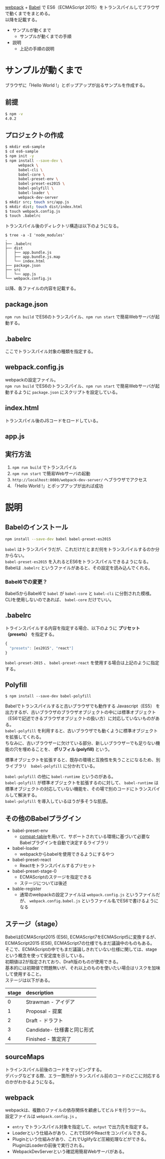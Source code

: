 [webpack](https://webpack.github.io) + [Babel](https://babeljs.io) で ES6（ECMAScript 2015）をトランスパイルしてブラウザで動くまでをまとめる。  
以降を記載する。

- サンプルが動くまで
  - サンプルが動くまでの手順
- 説明
  - 上記の手順の説明

# サンプルが動くまで

ブラウザに「Hello World !」とポップアップが出るサンプルを作成する。

## 前提

```sh
$ npm -v
4.0.2
```

## プロジェクトの作成

```sh
$ mkdir es6-sample
$ cd es6-sample
$ npm init -y
$ npm install --save-dev \
      webpack \
      babel-cli \
      babel-core \
      babel-preset-env \
      babel-preset-es2015 \
      babel-polyfill \
      babel-loader \
      webpack-dev-server
$ mkdir src; touch src/app.js
$ mkdir dist; touch dist/index.html
$ touch webpack.config.js
$ touch .babelrc
```

トランスパイル後のディレクトリ構造は以下のようになる。

```
$ tree -a -I 'node_modules'
.
├── .babelrc
├── dist
│   ├── app.bundle.js
│   ├── app.bundle.js.map
│   └── index.html
├── package.json
├── src
│   └── app.js
└── webpack.config.js
```

以降、各ファイルの内容を記載する。

## package.json

<script src="http://gist-it.appspot.com/https://github.com/pepese/es6-sample/blob/master/package.json?footer=0"></script>

```npm run build``` でES6のトランスパイル、```npm run start``` で簡易Webサーバが起動する。

## .babelrc

<script src="http://gist-it.appspot.com/https://github.com/pepese/es6-sample/blob/master/.babelrc?footer=0"></script>

ここでトランスパイル対象の種類を指定する。

## webpack.config.js

<script src="http://gist-it.appspot.com/https://github.com/pepese/es6-sample/blob/master/webpack.config.js?footer=0"></script>

webpackの設定ファイル。  
```npm run build``` でES6のトランスパイル、```npm run start``` で簡易Webサーバが起動するように ```package.json``` にスクリプトを設定している。

## index.html

<script src="http://gist-it.appspot.com/https://github.com/pepese/es6-sample/blob/master/dist/index.html?footer=0"></script>

トランスパイル後のJSコードをロードしている。

## app.js

<script src="http://gist-it.appspot.com/https://github.com/pepese/es6-sample/blob/master/src/app.js?footer=0"></script>

## 実行方法

1. ```npm run build``` でトランスパイル
1. ```npm run start``` で簡易Webサーバの起動
1. ```http://localhost:8080/webpack-dev-server/``` へブラウザでアクセス
1. 「Hello World !」とポップアップが出れば成功


# 説明

## Babelのインストール

```sh
npm install --save-dev babel babel-preset-es2015
```

```babel``` はトランスパイラだが、これだけだとまだ何をトランスパイルするのか分からない。  
```babel-preset-es2015``` を入れるとES6をトランスパイルできるようになる。  
Babelは ```.babelrc``` というファイルがあると、その設定を読み込んでくれる。

### Babel6での変更？

Babel5からBabel6で ```babel``` が ```babel-core``` と ```babel-cli``` に分割された模様。  
CLIを使用しないのであれば、 ```babel-core``` だけでいい。

## .babelrc

トラインスパイルする内容を指定する場合、以下のように **プリセット（presets）** を指定する。

```js
{
  "presets": [es2015", "react"]
}
```

```babel-preset-2015``` 、 ```babel-preset-react``` を使用する場合は上記のように指定する。  

## Polyfill

```
$ npm install --save-dev babel-polyfill
```

Babelでトランスパイルすると古いブラウザでも動作する Javascript（ES5） を出力するが、古いブラウザのブラウザオブジェクトの中には標準オブジェクト（ES6で記述できるブラウザオブジェクトの扱い方）に対応していないものがある。  
```babel-polyfill``` を利用すると、古いブラウザでも動くように標準オブジェクトを拡張してくれる。  
ちなみに、古いブラウザーに欠けている部分、新しいブラウザーでも足りない機能の穴を埋めることを、 **ポリフィル (polyfill)**  という。  

標準オブジェクトを拡張すると、既存の環境と互換性を失うことになるため、別ライブラリ　```babel-polyfill``` に分かれている。

```babel-polyfill``` の他に ```babel-runtime``` というのがある。  
```babel-polyfill``` が標準オブジェクトを拡張するのに対して、 ```babel-runtime``` は標準オブジェクトの対応していない機能を、その場で別のコードにトランスパイルして解決する。  
```babel-polyfill``` を導入しているほうが多そうな肌感。

## その他のBabelプラグイン

- babel-preset-env
  - [compat-table](http://kangax.github.io/compat-table/es6/)を用いて、サポートされている環境に基づいて必要なBabelプラグインを自動で決定するライブラリ
- babel-loader
  - webpackからbabelを使用できるようにするやつ
- babel-preset-react
  - Reactをトランスパイルするプリセット
- babel-preset-stage-0
  - ECMAScriptのステージを指定できる
  - ステージについては後述
- bable-register
  - 通常のwebpackの設定ファイルは ```webpack.config.js``` というファイルだが、 ```webpack.config.babel.js``` というファイル名でES6で書けるようになる

## ステージ（stage）

BabelはECMAScript2015 (ES6), ECMAScript7をECMAScript5に変換するが、ECMAScript2015 (ES6), ECMAScript7の仕様でもまだ議論中のものもある。  
そこで、ECMAScriptの中でもまだ議論しきれていない仕様に関しては、stageという概念を使って安定度を示している。  
初期値は2が指定されており、Draft版のものが使用できる。  
基本的には初期値で問題無いが、それ以上のものを使いたい場合はリスクを加味して使用すること。  
ステージは以下がある。

|stage|description|
|:---|:---|
|0|Strawman - アイデア|
|1|Proposal - 提案|
|2|Draft - ドラフト|
|3|Candidate- 仕様書と同じ形式|
|4|Finished - 策定完了|

## sourceMaps

トラインスパイル前後のコードをマッピングする。  
デバッグなどする際、エラー箇所がトランスパイル前のコードのどこに対応するのかがわかるようになる。

## webpack

webpackは、複数のファイルの依存関係を顧慮してビルドを行うツール。  
設定ファイルは ```webpack.config.js``` 。

- ```entry``` でトランスパイル対象を指定して、```output``` で出力先を指定する。
- Loaderという仕組みがあり、これでES6やReactをコンパイルできる。
- Pluginという仕組みがあり、これでUglifyなど圧縮処理などができる。PluginはLoaderの前後で実行される。
- WebpackDevServerという確認用簡易Webサーバがある。
